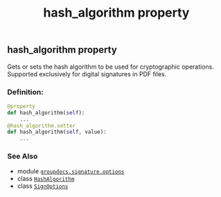 ﻿---
title: hash_algorithm property
second_title: GroupDocs.Signature for Python via .NET API References
description: 
type: docs
url: /python-net/groupdocs.signature.options/signoptions/hash_algorithm/
is_root: false
weight: 70
---

## hash_algorithm property


Gets or sets the hash algorithm to be used for cryptographic operations.
Supported exclusively for digital signatures in PDF files.
### Definition:
```python
@property
def hash_algorithm(self):
    ...
@hash_algorithm.setter
def hash_algorithm(self, value):
    ...
```

### See Also
* module [`groupdocs.signature.options`](../../)
* class [`HashAlgorithm`](/signature/python-net/groupdocs.signature.domain/hashalgorithm)
* class [`SignOptions`](/signature/python-net/groupdocs.signature.options/signoptions)
